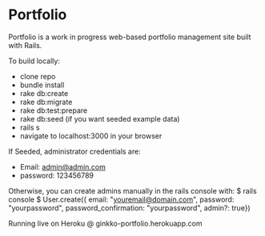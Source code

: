 # Portfolio

Portfolio is a work in progress web-based portfolio management site built with Rails.

To build locally:
- clone repo
- bundle install
- rake db:create
- rake db:migrate
- rake db:test:prepare
- rake db:seed (if you want seeded example data)
- rails s
- navigate to localhost:3000 in your browser


If Seeded, administrator credentials are:
- Email: admin@admin.com
- password: 123456789

Otherwise, you can create admins manually in the rails console with:
$ rails console
$ User.create({ email: "youremail@domain.com", password: "yourpassword", password_confirmation: "yourpassword", admin?: true})


Running live on Heroku @ ginkko-portfolio.herokuapp.com
